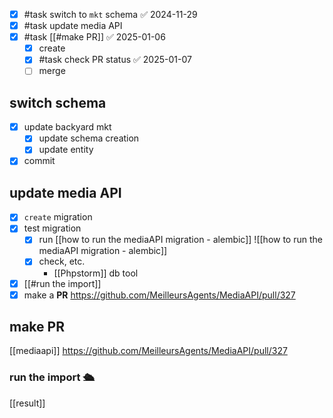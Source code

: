 - [x] #task switch to `mkt` schema ✅ 2024-11-29
- [x] #task update media API
- [x] #task [[#make PR]] ✅ 2025-01-06
	- [x] create
	- [x] #task check PR status ✅ 2025-01-07
	- [ ] merge

## switch schema
- [x] update backyard  mkt
	- [x] update schema creation
	- [x] update entity
- [x] commit
## update media API
- [x] `create` migration
- [x] test migration
	- [x] run [[how to run the mediaAPI migration - alembic]]
		![[how to run the mediaAPI migration - alembic]]
	- [x] check, etc.
		- [[Phpstorm]] db tool
- [x] [[#run the import]]
- [x] make a **PR**
	https://github.com/MeilleursAgents/MediaAPI/pull/327

## make PR
[[mediaapi]]
https://github.com/MeilleursAgents/MediaAPI/pull/327

### run the import 🛳
[[result]]
